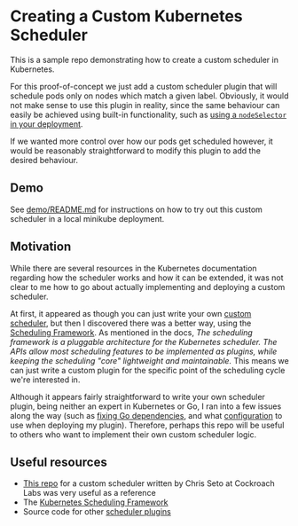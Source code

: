 # Creating a Custom Kubernetes Scheduler

This is a sample repo demonstrating how to create a custom scheduler in Kubernetes.

For this proof-of-concept we just add a custom scheduler plugin that will schedule pods only on nodes which match a given label.
Obviously, it would not make sense to use this plugin in reality, since the same behaviour can easily be achieved using built-in functionality, such as [using a `nodeSelector` in your deployment][assign pods to nodes].

If we wanted more control over how our pods get scheduled however, it would be reasonably straightforward to modify this plugin to add the desired behaviour.

## Demo

See [demo/README.md](demo/README.md) for instructions on how to try out this custom scheduler in a local minikube deployment.

## Motivation

While there are several resources in the Kubernetes documentation regarding how the scheduler works and how it can be extended, it was not clear to me how to go about actually implementing and deploying a custom scheduler.

At first, it appeared as though you can just write your own [custom scheduler][configure multiple schedulers], but then I discovered there was a better way, using the [Scheduling Framework][scheduling framework]. As mentioned in the docs, _The scheduling framework is a pluggable architecture for the Kubernetes scheduler. The APIs allow most scheduling features to be implemented as plugins, while keeping the scheduling "core" lightweight and maintainable._ This means we can just write a custom plugin for the specific point of the scheduling cycle we're interested in.

Although it appears fairly straightforward to write your own scheduler plugin, being neither an expert in Kubernetes or Go, I ran into a few issues along the way (such as [fixing Go dependencies](fix-deps.sh), and what [configuration](deploy/custom-scheduler.yaml) to use when deploying my plugin). Therefore, perhaps this repo will be useful to others who want to implement their own custom scheduler logic.

## Useful resources

- [This repo][crl-scheduler] for a custom scheduler written by Chris Seto at Cockroach Labs was very useful as a reference
- The [Kubernetes Scheduling Framework][scheduling framework]
- Source code for other [scheduler plugins][scheduler plugins]

[assign pods to nodes]: https://kubernetes.io/docs/tasks/configure-pod-container/assign-pods-nodes/
[scheduling framework]: https://kubernetes.io/docs/concepts/scheduling-eviction/scheduling-framework/
[configure multiple schedulers]: https://kubernetes.io/docs/tasks/extend-kubernetes/configure-multiple-schedulers/
[crl-scheduler]: https://github.com/cockroachlabs/crl-scheduler/tree/master
[scheduler plugins]: https://github.com/kubernetes-sigs/scheduler-plugins